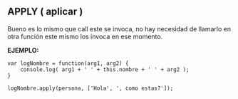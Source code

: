 ## APPLY ( aplicar )

Bueno es lo mismo que call este se invoca, no hay necesidad de llamarlo en otra función este mismo los invoca en ese momento.

**EJEMPLO:**

~~~
var logNombre = function(arg1, arg2) {
    console.log( arg1 + ' ' + this.nombre + ' ' + arg2 );
}

logNombre.apply(persona, ['Hola', ', como estas?']);
~~~
